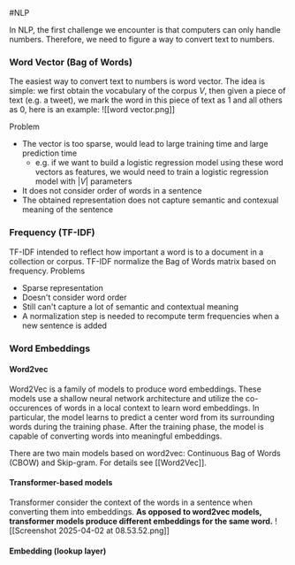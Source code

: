 #NLP 

In NLP, the first challenge we encounter is that computers can only handle numbers. Therefore, we need to figure a way to convert text to numbers.

### Word Vector (Bag of Words)
The easiest way to convert text to numbers is word vector. The idea is simple: we first obtain the vocabulary of the corpus $V$, then given a piece of text (e.g. a tweet), we mark the word in this piece of text as 1 and all others as 0, here is an example:
![[word vector.png]]

Problem
- The vector is too sparse, would lead to large training time and large prediction time
	- e.g. if we want to build a logistic regression model using these word vectors as features, we would need to train a logistic regression model with $|V|$ parameters
- It does not consider order of words in a sentence
- The obtained representation does not capture semantic and contexual meaning of the sentence

### Frequency (TF-IDF)
TF-IDF intended to reflect how important a word is to a document in a collection or corpus. TF-IDF normalize the Bag of Words matrix based on frequency.
Problems
- Sparse representation
- Doesn't consider word order
- Still can't capture a lot of semantic and contextual meaning
- A normalization step is needed to recompute term frequencies when a new sentence is added 


### Word Embeddings
#### Word2vec

Word2Vec is a family of models to produce word embeddings. These models use a shallow neural network architecture and utilize the co-occurences of words in a local context to learn word embeddings. In particular, the model learns to predict a center word from its surrounding words during the training phase. After the training phase, the model is capable of converting words into meaningful embeddings.

There are two main models based on word2vec: Continuous Bag of Words (CBOW) and Skip-gram. For details see [[Word2Vec]].

#### Transformer-based models
Transformer consider the context of the words in a sentence when converting them into embeddings. **As opposed to word2vec models, transformer models produce different embeddings for the same word.**
![[Screenshot 2025-04-02 at 08.53.52.png]]
#### Embedding (lookup layer)